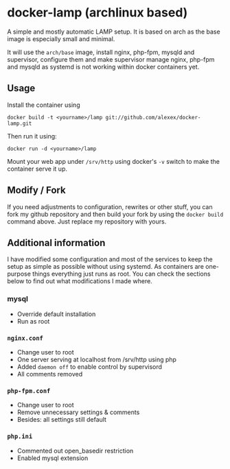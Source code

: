 # docker-lamp (archlinux based)
A simple and mostly automatic LAMP setup. It is based on arch as the base image is especially small and minimal.

It will use the `arch/base` image, install nginx, php-fpm, mysqld and supervisor, configure them and make supervisor manage nginx, php-fpm and mysqld as systemd is not working within docker containers yet.

## Usage
Install the container using

    docker build -t <yourname>/lamp git://github.com/alexex/docker-lamp.git

Then run it using:

    docker run -d <yourname>/lamp

Mount your web app under `/srv/http` using docker's `-v` switch to make the container serve it up.

## Modify / Fork
If you need adjustments to configuration, rewrites or other stuff, you can fork my github repository and then build your fork by using the `docker build` command above. Just replace my repository with yours.

## Additional information
I have modified some configuration and most of the services to keep the setup as simple as possible without using systemd. As containers are one-purpose things everything just runs as root. You can check the sections below to find out what modifications I made where.

### mysql
* Override default installation
* Run as root

### `nginx.conf`
* Change user to root
* One server serving at localhost from /srv/http using php
* Added `daemon off` to enable control by supervisord
* All comments removed

### `php-fpm.conf`
* Change user to root
* Remove unnecessary settings & comments
* Besides: all settings still default

### `php.ini`
* Commented out open_basedir restriction
* Enabled mysql extension
